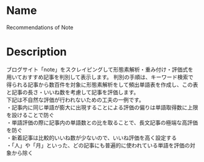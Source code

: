 # Name
Recommendations of Note

# Description
ブログサイト「note」をスクレイピングして形態素解析・重み付け・評価式を用いておすすめ記事を判別して表示します。
判別の手順は、キーワード検索で得られる記事から数百件を対象に形態素解析をして頻出単語表を作成し、この表と記事の長さ・いいね数を考慮して記事を評価します。<br>
下記は不自然な評価が行われないための工夫の一例です。<br>
・記事内に同じ単語が膨大に出現することによる評価の偏りは単語取得数に上限を設けることで防ぐ<br>
・単語評価の際に記事内の単語数との比を取ることで、長文記事の極端な高評価を防ぐ<br>
・新着記事は比較的いいね数が少ないので、いいね評価を高く設定する<br>
・「人」や「月」といった、どの記事にも普遍的に使われている単語を評価の対象から除く<br>
